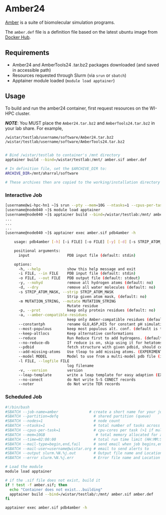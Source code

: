 # Amber24

[Amber](https://ambermd.org/index.php) is a suite of biomolecular simulation programs.

The `amber.def` file is a definition file based on the latest ubuntu image from [Docker Hub](https://hub.docker.com).

## Requirements

- Amber24 and AmberTools24 .tar.bz2 packages downloaded (and saved in accessible path)
- Resources requested through Slurm (via `srun` or `sbatch`)
- Apptainer module loaded (`module load apptainer`)

## Usage

To build and run the amber24 container, first request resources on the WI-HPC cluster.

***NOTE***: You MUST place the `Amber24.tar.bz2` and `AmberTools24.tar.bz2` in your lab share. For example,

```bash
/wistar/testlab/username/software/Amber24.tar.bz2
/wistar/testlab/username/software/AmberTools24.tar.bz2


# Bind /wistar/testlab to container's /mnt directory
apptainer build --bind=/wistar/testlab:/mnt/ amber.sif amber.def

# In definition file, set the $ARCHIVE_DIR to:
ARCHIVE_DIR=/mnt/aharral/software

# These archives then are copied to the working/installation directory /opt/
```

### Interactive Job
```bash
[username@wi-hpc-hn1 ~]$ srun --pty --mem=10G --ntasks=1 --cpus-per-task=1 --time=02:00:00 /bin/bash
[username@node040 ~]$ module load apptainer
[username@node040 ~]$ apptainer build --bind=/wistar/testlab:/mnt/ amber.sif amber.def
...
...
...
[username@node040 ~]$ apptainer exec amber.sif pdb4amber -h

    usage: pdb4amber [-h] [-i FILE] [-o FILE] [-y] [-d] [-s STRIP_ATOM_MASK] [-m MUTATION_STRING] [-p] [-a] [--constantph] [--most-populous] [--keep-altlocs] [--reduce] [--no-reduce-db] [--pdbid] [--add-missing-atoms] [--model MODEL] [-l FILE] [-v] [--leap-template] [--no-conect] [--noter] [input]

    positional arguments:
      input                 PDB input file (default: stdin)

    options:
      -h, --help            show this help message and exit
      -i FILE, --in FILE    PDB input file (default: stdin)
      -o FILE, --out FILE   PDB output file (default: stdout)
      -y, --nohyd           remove all hydrogen atoms (default: no)
      -d, --dry             remove all water molecules (default: no)
      -s STRIP_ATOM_MASK, --strip STRIP_ATOM_MASK
                            Strip given atom mask, (default: no)
      -m MUTATION_STRING, --mutate MUTATION_STRING
                            Mutate residue
      -p, --prot            keep only protein residues (default: no)
      -a, --amber-compatible-residues
                            keep only Amber-compatible residues (default: no)
      --constantph          rename GLU,ASP,HIS for constant pH simulation
      --most-populous       keep most populous alt. conf. (default is to keep 'A')
      --keep-altlocs        Keep alternative conformations
      --reduce              Run Reduce first to add hydrogens. (default: no)
      --no-reduce-db        If reduce is on, skip using it for hetatoms. (default: usual reduce behavior for hetatoms)
      --pdbid               fetch structure with given pdbid, should combined with -i option. Subjected to change
      --add-missing-atoms   Use tleap to add missing atoms. (EXPERIMENTAL OPTION)
      --model MODEL         Model to use from a multi-model pdb file (integer). (default: use 1st model). Use a negative number to keep all models
      -l FILE, --logfile FILE
                            log filename
      -v, --version         version
      --leap-template       write a leap template for easy adaption (EXPERIMENTAL)
      --no-conect           do Not write S-S CONECT records
      --noter               do Not write TER records
```

### Scheduled Job

```bash
#!/bin/bash
#SBATCH --job-name=amber              # create a short name for your job
#SBATCH --partition=defq                # shared partition (queue)
#SBATCH --nodes=1                       # node count
#SBATCH --ntasks=1                      # total number of tasks across all nodes
#SBATCH --cpus-per-task=1               # cpu-cores per task (>1 if multi-threaded tasks)
#SBATCH --mem=10GB                       # total memory allocated for all tasks
#SBATCH --time=02:00:00                 # total run time limit (HH:MM:SS)
#SBATCH --mail-type=begin,end,fail      # send email when job begins,ends,fails
#SBATCH --mail-user=username@wistar.org # email to send alerts to
#SBATCH --output slurm.%N.%j.out        # Output file name and Location
#SBATCH --error slurm.%N.%j.err         # Error file name and Location

# Load the module
module load apptainer

# if the .sif file does not exist, build it
if ! test -f amber.sif; then
  echo "Container does not exist...building"
  apptainer build --bind=/wistar/testlab/:/mnt/ amber.sif amber.def
fi

apptainer exec amber.sif pdb4amber -h
```
